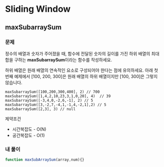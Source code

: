 # Sliding Window
## maxSubarraySum

### 문제 
정수의 배열과 숫자가 주어졌을 때, 함수에 전달된 숫자의 길이를 가진 하위 배열의 최대 합을 구하는 **maxSubarraySum**이라는 함수를 작성하세요.

하위 배열은 원래 배열의 연속적인 요소로 구성되어야 한다는 점에 유의하세요. 아래 첫 번째 예제에서 [100, 200, 300]은 원래 배열의 하위 배열이지만 [100, 300]은 그렇지 않습니다.

```
maxSubarraySum([100,200,300,400], 2) // 700
maxSubarraySum([1,4,2,10,23,3,1,0,20], 4)  // 39 
maxSubarraySum([-3,4,0,-2,6,-1], 2) // 5
maxSubarraySum([3,-2,7,-4,1,-1,4,-2,1],2) // 5
maxSubarraySum([2,3], 3) // null
```
제약조건
- 시간복잡도 - O(N)
- 공간복잡도 - O(1)




### 내 풀이
```javascript
function maxSubArraySum(array,num){}

```
